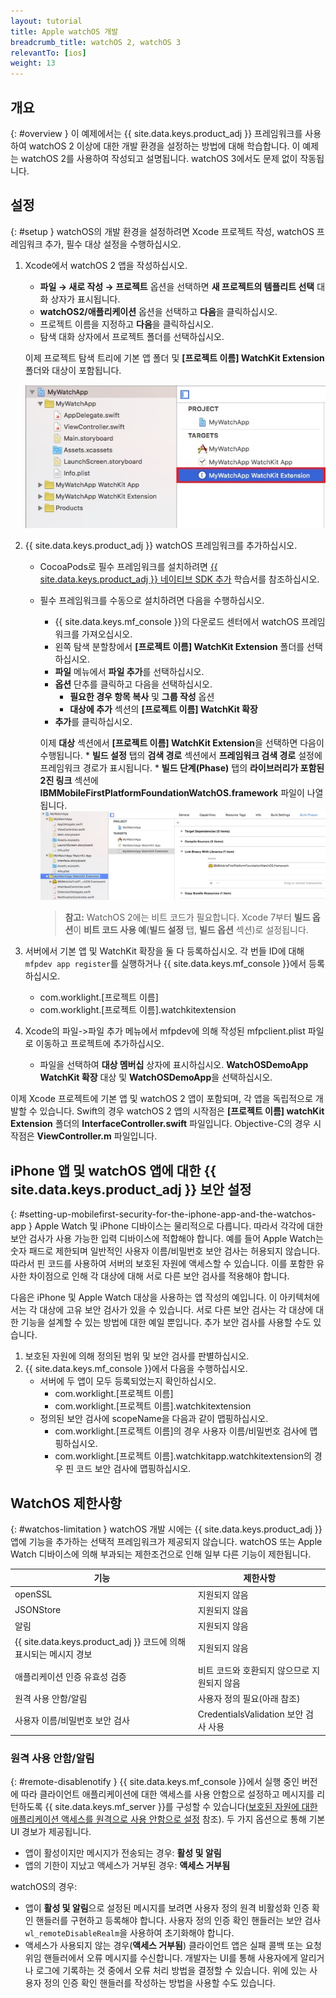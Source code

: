 ```yaml
---
layout: tutorial
title: Apple watchOS 개발
breadcrumb_title: watchOS 2, watchOS 3
relevantTo: [ios]
weight: 13
---
```

<!-- NLS_CHARSET=UTF-8 -->
## 개요
{: #overview }
이 예제에서는 {{ site.data.keys.product_adj }} 프레임워크를 사용하여 watchOS 2 이상에 대한 개발 환경을 설정하는 방법에 대해 학습합니다. 이 예제는 watchOS 2를 사용하여 작성되고 설명됩니다. watchOS 3에서도 문제 없이 작동됩니다.

## 설정
{: #setup }
watchOS의 개발 환경을 설정하려면 Xcode 프로젝트 작성, watchOS 프레임워크 추가, 필수 대상 설정을 수행하십시오.

1. Xcode에서 watchOS 2 앱을 작성하십시오.
    * **파일 → 새로 작성 → 프로젝트** 옵션을 선택하면 **새 프로젝트의 템플리트 선택** 대화 상자가 표시됩니다.
    * **watchOS2/애플리케이션** 옵션을 선택하고 **다음**을 클릭하십시오.
    * 프로젝트 이름을 지정하고 **다음**을 클릭하십시오.
    * 탐색 대화 상자에서 프로젝트 폴더를 선택하십시오.

    이제 프로젝트 탐색 트리에 기본 앱 폴더 및 **[프로젝트 이름] WatchKit Extension** 폴더와 대상이 포함됩니다.

    ![Xcode의 WatchOS 프로젝트](WatchOSProject.jpg)

2. {{ site.data.keys.product_adj }} watchOS 프레임워크를 추가하십시오.
    * CocoaPods로 필수 프레임워크를 설치하려면 [{{ site.data.keys.product_adj }} 네이티브 SDK 추가](../../application-development/sdk/ios/#adding-support-for-apple-watchos) 학습서를 참조하십시오.
    * 필수 프레임워크를 수동으로 설치하려면 다음을 수행하십시오.
        * {{ site.data.keys.mf_console }}의 다운로드 센터에서 watchOS 프레임워크를 가져오십시오.
        * 왼쪽 탐색 분할창에서 **[프로젝트 이름] WatchKit Extension** 폴더를 선택하십시오.
        * **파일** 메뉴에서 **파일 추가**를 선택하십시오.
        * **옵션** 단추를 클릭하고 다음을 선택하십시오.
            * **필요한 경우 항목 복사** 및 **그룹 작성** 옵션
            * **대상에 추가** 섹션의 **[프로젝트 이름] WatchKit 확장**
        * **추가**를 클릭하십시오.

        이제 **대상** 섹션에서 **[프로젝트 이름] WatchKit Extension**을 선택하면 다음이 수행됩니다.
            * **빌드 설정** 탭의 **검색 경로** 섹션에서 **프레임워크 검색 경로** 설정에 프레임워크 경로가 표시됩니다.
            * **빌드 단계(Phase)** 탭의 **라이브러리가 포함된 2진 링크** 섹션에 **IBMMobileFirstPlatformFoundationWatchOS.framework** 파일이 나열됩니다.
            ![watchOS 링크된 프레임워크](watchOSlinkedframeworks.jpg)

        > **참고:** WatchOS 2에는 비트 코드가 필요합니다. Xcode 7부터 **빌드 옵션**이 **비트 코드 사용 예**(**빌드 설정** 탭, **빌드 옵션** 섹션)로 설정됩니다.

3. 서버에서 기본 앱 및 WatchKit 확장을 둘 다 등록하십시오. 각 번들 ID에 대해 `mfpdev app register`를 실행하거나 {{ site.data.keys.mf_console }}에서 등록하십시오.
    * com.worklight.[프로젝트 이름]
    * com.worklight.[프로젝트 이름].watchkitextension

4. Xcode의 파일->파일 추가 메뉴에서 mfpdev에 의해 작성된 mfpclient.plist 파일로 이동하고 프로젝트에 추가하십시오.
    * 파일을 선택하여 **대상 멤버십** 상자에 표시하십시오. **WatchOSDemoApp WatchKit 확장** 대상 및 **WatchOSDemoApp**을 선택하십시오.

이제 Xcode 프로젝트에 기본 앱 및 watchOS 2 앱이 포함되며, 각 앱을 독립적으로 개발할 수 있습니다. Swift의 경우 watchOS 2 앱의 시작점은 **[프로젝트 이름] watchKit Extension** 폴더의 **InterfaceController.swift** 파일입니다. Objective-C의 경우 시작점은 **ViewController.m** 파일입니다.

## iPhone 앱 및 watchOS 앱에 대한 {{ site.data.keys.product_adj }} 보안 설정
{: #setting-up-mobilefirst-security-for-the-iphone-app-and-the-watchos-app }
Apple Watch 및 iPhone 디바이스는 물리적으로 다릅니다. 따라서 각각에 대한 보안 검사가 사용 가능한 입력 디바이스에 적합해야 합니다. 예를 들어 Apple Watch는 숫자 패드로 제한되며 일반적인 사용자 이름/비밀번호 보안 검사는 허용되지 않습니다. 따라서 핀 코드를 사용하여 서버의 보호된 자원에 액세스할 수 있습니다. 이를 포함한 유사한 차이점으로 인해 각 대상에 대해 서로 다른 보안 검사를 적용해야 합니다.

다음은 iPhone 및 Apple Watch 대상을 사용하는 앱 작성의 예입니다. 이 아키텍처에서는 각 대상에 고유 보안 검사가 있을 수 있습니다. 서로 다른 보안 검사는 각 대상에 대한 기능을 설계할 수 있는 방법에 대한 예일 뿐입니다. 추가 보안 검사를 사용할 수도 있습니다.

1. 보호된 자원에 의해 정의된 범위 및 보안 검사를 판별하십시오.
2. {{ site.data.keys.mf_console }}에서 다음을 수행하십시오.
    * 서버에 두 앱이 모두 등록되었는지 확인하십시오.
        * com.worklight.[프로젝트 이름]
        * com.worklight.[프로젝트 이름].watchkitextension
    * 정의된 보안 검사에 scopeName을 다음과 같이 맵핑하십시오.
        * com.worklight.[프로젝트 이름]의 경우 사용자 이름/비밀번호 검사에 맵핑하십시오.
        * com.worklight.[프로젝트 이름].watchkitapp.watchkitextension의 경우 핀 코드 보안 검사에 맵핑하십시오.

## WatchOS 제한사항
{: #watchos-limitation }
watchOS 개발 시에는 {{ site.data.keys.product_adj }} 앱에 기능을 추가하는 선택적 프레임워크가 제공되지 않습니다. watchOS 또는 Apple Watch 디바이스에 의해 부과되는 제한조건으로 인해 일부 다른 기능이 제한됩니다.

| 기능 | 제한사항 |
|---------|------------|
| openSSL |지원되지 않음 |
| JSONStore|지원되지 않음 |
| 알림 |지원되지 않음 |
| {{ site.data.keys.product_adj }} 코드에 의해 표시되는 메시지 경보 |지원되지 않음 |
| 애플리케이션 인증 유효성 검증 | 비트 코드와 호환되지 않으므로 지원되지 않음 |
| 원격 사용 안함/알림	| 사용자 정의 필요(아래 참조) |
| 사용자 이름/비밀번호 보안 검사 | CredentialsValidation 보안 검사 사용 |

### 원격 사용 안함/알림
{: #remote-disablenotify }
{{ site.data.keys.mf_console }}에서 실행 중인 버전에 따라 클라이언트 애플리케이션에 대한 액세스를 사용 안함으로 설정하고 메시지를 리턴하도록 {{ site.data.keys.mf_server }}를 구성할 수 있습니다([보호된 자원에 대한 애플리케이션 액세스를 원격으로 사용 안함으로 설정](../../administering-apps/using-console/#remotely-disabling-application-access-to-protected-resources) 참조). 두 가지 옵션으로 통해 기본 UI 경보가 제공됩니다.

* 앱이 활성이지만 메시지가 전송되는 경우: **활성 및 알림**
* 앱의 기한이 지났고 액세스가 거부된 경우: **액세스 거부됨**

watchOS의 경우:

* 앱이 **활성 및 알림**으로 설정된 메시지를 보려면 사용자 정의 원격 비활성화 인증 확인 핸들러를 구현하고 등록해야 합니다. 사용자 정의 인증 확인 핸들러는 보안 검사 `wl_remoteDisableRealm`을 사용하여 초기화해야 합니다.
* 액세스가 사용되지 않는 경우(**액세스 거부됨**) 클라이언트 앱은 실패 콜백 또는 요청 위임 핸들러에서 오류 메시지를 수신합니다. 개발자는 UI를 통해 사용자에게 알리거나 로그에 기록하는 것 중에서 오류 처리 방법을 결정할 수 있습니다. 위에 있는 사용자 정의 인증 확인 핸들러를 작성하는 방법을 사용할 수도 있습니다.
